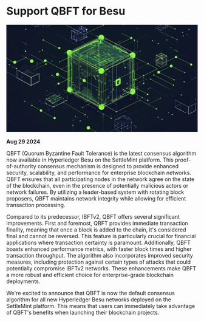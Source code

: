 # Support QBFT for Besu

![Changelog Image](../../static/img/releases/support-qbft-for-besu.png)

**Aug 29 2024**

QBFT (Quorum Byzantine Fault Tolerance) is the latest consensus algorithm now available in Hyperledger Besu on the SettleMint platform. This proof-of-authority consensus mechanism is designed to provide enhanced security, scalability, and performance for enterprise blockchain networks. QBFT ensures that all participating nodes in the network agree on the state of the blockchain, even in the presence of potentially malicious actors or network failures. By utilizing a leader-based system with rotating block proposers, QBFT maintains network integrity while allowing for efficient transaction processing.

Compared to its predecessor, IBFTv2, QBFT offers several significant improvements. First and foremost, QBFT provides immediate transaction finality, meaning that once a block is added to the chain, it's considered final and cannot be reversed. This feature is particularly crucial for financial applications where transaction certainty is paramount. Additionally, QBFT boasts enhanced performance metrics, with faster block times and higher transaction throughput. The algorithm also incorporates improved security measures, including protection against certain types of attacks that could potentially compromise IBFTv2 networks. These enhancements make QBFT a more robust and efficient choice for enterprise-grade blockchain deployments.

We're excited to announce that QBFT is now the default consensus algorithm for all new Hyperledger Besu networks deployed on the SettleMint platform. This means that users can immediately take advantage of QBFT's benefits when launching their blockchain projects.
